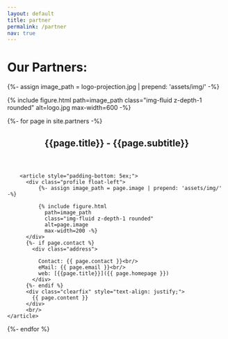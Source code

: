 ```yaml
---
layout: default
title: partner
permalink: /partner
nav: true
---
```


<h1> Our Partners: </h1>

{%- assign image_path = logo-projection.jpg | prepend: 'assets/img/' -%}

{% include figure.html
    path=image_path
    class="img-fluid z-depth-1 rounded"
    alt=logo.jpg
    max-width=600 -%}            



{%- for page in site.partners -%}
 <div class="post">
        <header class="post-header">
          <h2 class="post-title">{{page.title}} - {{page.subtitle}}</h2>		  
        </header>

        <article style="padding-bottom: 5ex;">
          <div class="profile float-left">
              {%- assign image_path = page.image | prepend: 'assets/img/' -%}

              {% include figure.html
                path=image_path
                class="img-fluid z-depth-1 rounded"
                alt=page.image
                max-width=200 -%}            
          </div>
          {%- if page.contact %}
            <div class="address">
              
              Contact: {{ page.contact }}<br/>
              eMail: {{ page.email }}<br/>
              web: [{{page.title}}]({{ page.homepage }})
            </div>
          {%- endif %}          
          <div class="clearfix" style="text-align: justify;">
            {{ page.content }}
          </div>
		  <br/>
	</article>
</div>
{%- endfor %}
